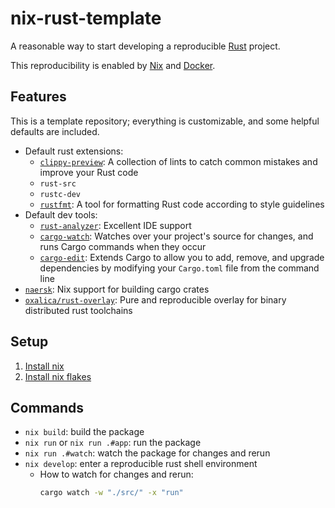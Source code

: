 # nix-rust-template

A reasonable way to start developing a reproducible
[Rust](https://www.rust-lang.org) project.

This reproducibility is enabled by [Nix](https://nixos.org) and
[Docker](https://www.docker.com).

## Features

This is a template repository; everything is customizable, and some helpful
defaults are included.

* Default rust extensions:
  * [`clippy-preview`](https://github.com/rust-lang/rust-clippy): A collection
    of lints to catch common mistakes and improve your Rust code
  * `rust-src`
  * `rustc-dev`
  * [`rustfmt`](https://github.com/rust-lang/rustfmt): A tool for formatting
    Rust code according to style guidelines
* Default dev tools:
  * [`rust-analyzer`](https://github.com/rust-analyzer/rust-analyzer): Excellent
    IDE support
  * [`cargo-watch`](https://github.com/watchexec/cargo-watch): Watches over your
    project's source for changes, and runs Cargo commands when they occur
  * [`cargo-edit`](https://github.com/killercup/cargo-edit): Extends Cargo to
    allow you to add, remove, and upgrade dependencies by modifying your
    `Cargo.toml` file from the command line
* [`naersk`](https://github.com/nix-community/naersk): Nix support for building
  cargo crates
* [`oxalica/rust-overlay`](https://github.com/oxalica/rust-overlay/): Pure and
  reproducible overlay for binary distributed rust toolchains

## Setup

1. [Install nix](https://nixos.org/download.html)
2. [Install nix flakes](https://nixos.wiki/wiki/Flakes)

## Commands

* `nix build`: build the package
* `nix run` or `nix run .#app`: run the package
* `nix run .#watch`: watch the package for changes and rerun
* `nix develop`: enter a reproducible rust shell environment
  * How to watch for changes and rerun:
    ```sh
    cargo watch -w "./src/" -x "run"
    ```
